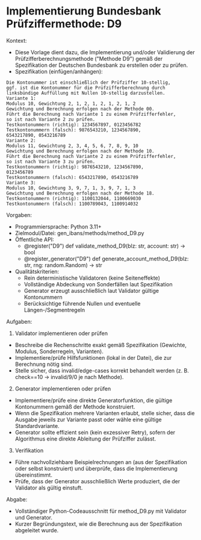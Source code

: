 # Implementierung Bundesbank Prüfziffermethode: D9

Kontext:
- Diese Vorlage dient dazu, die Implementierung und/oder Validierung der Prüfzifferberechnungsmethode ("Methode D9") gemäß der Spezifikation der Deutschen Bundesbank zu erstellen oder zu prüfen.
- Spezifikation (einfügen/anhängen):

```Text
Die Kontonummer ist einschließlich der Prüfziffer 10-stellig,
ggf. ist die Kontonummer für die Prüfzifferberechnung durch
linksbündige Auffüllung mit Nullen 10-stellig darzustellen.
Variante 1:
Modulus 10, Gewichtung 2, 1, 2, 1, 2, 1, 2, 1, 2
Gewichtung und Berechnung erfolgen nach der Methode 00.
Führt die Berechnung nach Variante 1 zu einem Prüfzifferfehler,
so ist nach Variante 2 zu prüfen.
Testkontonummern (richtig): 1234567897, 0123456782
Testkontonummern (falsch): 9876543210, 1234567890,
6543217890, 0543216789
Variante 2:
Modulus 11, Gewichtung 2, 3, 4, 5, 6, 7, 8, 9, 10
Gewichtung und Berechnung erfolgen nach der Methode 10.
Führt die Berechnung nach Variante 2 zu einem Prüfzifferfehler,
so ist nach Variante 3 zu prüfen.
Testkontonummern (richtig): 9876543210, 1234567890,
0123456789
Testkontonummern (falsch): 6543217890, 0543216789
Variante 3:
Modulus 10, Gewichtung 3, 9, 7, 1, 3, 9, 7, 1, 3
Gewichtung und Berechnung erfolgen nach der Methode 18.
Testkontonummern (richtig): 1100132044, 1100669030
Testkontonummern (falsch): 1100789043, 1100914032
```

Vorgaben:
- Programmiersprache: Python 3.11+
- Zielmodul/Datei: gen_ibans/methods/method_D9.py
- Öffentliche API:
  - @register("D9") def validate_method_D9(blz: str, account: str) -> bool
  - @register_generator("D9") def generate_account_method_D9(blz: str, rng: random.Random) -> str
- Qualitätskriterien:
  - Rein deterministische Validatoren (keine Seiteneffekte)
  - Vollständige Abdeckung von Sonderfällen laut Spezifikation
  - Generator erzeugt ausschließlich laut Validator gültige Kontonummern
  - Berücksichtige führende Nullen und eventuelle Längen-/Segmentregeln

Aufgaben:
1) Validator implementieren oder prüfen
- Beschreibe die Rechenschritte exakt gemäß Spezifikation (Gewichte, Modulus, Sonderregeln, Varianten).
- Implementiere/prüfe Hilfsfunktionen (lokal in der Datei), die zur Berechnung nötig sind.
- Stelle sicher, dass invalid/edge-cases korrekt behandelt werden (z. B. check==10 -> invalid/9/0 je nach Methode).

2) Generator implementieren oder prüfen
- Implementiere/prüfe eine direkte Generatorfunktion, die gültige Kontonummern gemäß der Methode konstruiert.
- Wenn die Spezifikation mehrere Varianten erlaubt, stelle sicher, dass die Ausgabe jeweils zur Variante passt oder wähle eine gültige Standardvariante.
- Generator sollte effizient sein (kein exzessiver Retry), sofern der Algorithmus eine direkte Ableitung der Prüfziffer zulässt.

3) Verifikation
- Führe nachvollziehbare Beispielrechnungen an (aus der Spezifikation oder selbst konstruiert) und überprüfe, dass die Implementierung übereinstimmt.
- Prüfe, dass der Generator ausschließlich Werte produziert, die der Validator als gültig einstuft.

Abgabe:
- Vollständiger Python-Codeausschnitt für method_D9.py mit Validator und Generator.
- Kurzer Begründungstext, wie die Berechnung aus der Spezifikation abgeleitet wurde.